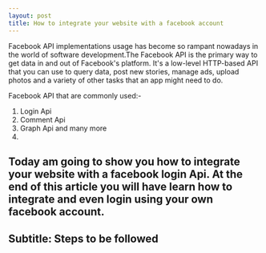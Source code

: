 ```yaml
---
layout: post
title: How to integrate your website with a facebook account
---
```





Facebook API implementations usage has become so rampant nowadays in the world of software development.The Facebook API is the primary way to get data in and out of Facebook's platform. It's a low-level HTTP-based API that you can use to query data, post new stories, manage ads, upload photos and a variety of other tasks that an app might need to do.

Facebook API that are commonly used:-
1. Login Api
2. Comment Api
3. Graph Api and many more
4. 
Today am going to show you how to integrate your website with a facebook login Api.
At the end of this article you will have learn how to integrate and even login using your own facebook account.
---
Subtitle: Steps to be followed
---




